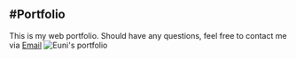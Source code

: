 #Portfolio
---
This is my web portfolio. 
Should have any questions, feel free to contact me via [Email](soleeyaa@gmail.com)
![Euni's portfolio](./portfolio.jpeg)
